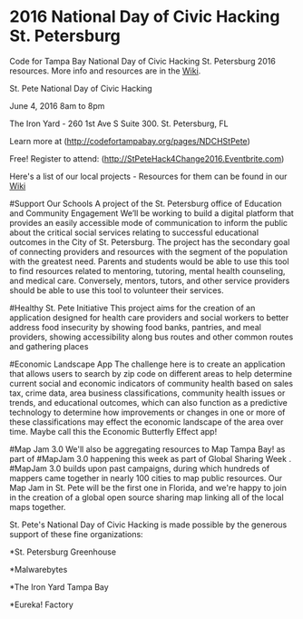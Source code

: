 # 2016 National Day of Civic Hacking St. Petersburg
Code for Tampa Bay National Day of Civic Hacking St. Petersburg 2016 resources. More info and resources are in the [Wiki](https://github.com/code-for-tb/2016-NDCH-St-Pete/wiki).

St. Pete National Day of Civic Hacking

June 4, 2016 8am to 8pm

The Iron Yard - 260 1st Ave S Suite 300. St. Petersburg, FL

Learn more at (http://codefortampabay.org/pages/NDCHStPete)

Free! Register to attend: (http://StPeteHack4Change2016.Eventbrite.com)

Here's a list of our local projects - Resources for them can be found in our [Wiki](https://github.com/code-for-tb/2016-NDCH-St-Pete/wiki) 

#Support Our Schools
A project of the St. Petersburg office of Education and Community Engagement
We’ll be working to build a digital platform that provides an easily accessible mode of communication to inform the public about the critical social services relating to successful educational outcomes in the City of St. Petersburg.  The project has the  secondary goal of connecting providers and resources with the segment of the population with the greatest need.  Parents and students would be able to use this tool to find resources related to mentoring, tutoring, mental health counseling, and medical care.  Conversely, mentors, tutors, and other service providers should be able to use this tool to volunteer their services.  

#Healthy St. Pete Initiative
This project  aims for the creation of an application designed for health care providers and social workers  to better address food insecurity by showing food banks,  pantries, and meal providers, showing accessibility along bus routes and other common routes and gathering places

#Economic Landscape App
The challenge here is to create an application that allows users to search by zip code on different areas to help determine current social and economic indicators of community health  based on sales tax, crime data, area business classifications, community health issues or trends, and educational outcomes, which can also function as a predictive technology to determine how improvements or changes in one or more of these classifications may effect the economic landscape of the area over time.  Maybe call this the Economic Butterfly Effect app!

#Map Jam 3.0
We'll also be aggregating resources to Map Tampa Bay! as part of #MapJam 3.0 happening this week as part of Global Sharing Week . #MapJam 3.0 builds upon past campaigns, during which hundreds of mappers came together in nearly 100 cities to map public resources. Our Map Jam in St. Pete will be the first one in Florida, and we're happy to join in the creation of a global open source sharing map linking all of the local maps together.

St. Pete's National Day of Civic Hacking is made possible by the generous support of these fine organizations:

*St. Petersburg Greenhouse

*Malwarebytes

*The Iron Yard Tampa Bay

*Eureka! Factory
